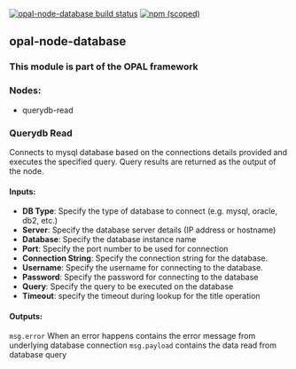 [![opal-node-database build status](https://frozen-fortress-98851.herokuapp.com/telligro/opal-nodes/2/badge?subject=build)](https://travis-ci.org/telligro/opal-nodes) [![npm (scoped)](https://img.shields.io/npm/v/opal-node-database.svg)](https://www.npmjs.com/package/opal-node-database)
## opal-node-database
### This module is part of the OPAL framework
### Nodes: 
* querydb-read
### Querydb Read
Connects to mysql database based on the connections details provided and executes the specified query. Query results are returned as the output of the node.
#### Inputs:
* **DB Type**: Specify the type of database to connect (e.g. mysql, oracle, db2, etc.)
* **Server**: Specify the database server details (IP address or hostname)
* **Database**: Specify the database instance name
* **Port**: Specify the port number to be used for connection
* **Connection String**: Specify the connection string for the database.
* **Username**: Specify the username for connecting to the database.
* **Password**: Specify the password for connecting to the database
* **Query**: Specify the query to be executed on the database
* **Timeout**: specify the timeout during lookup for the title operation
#### Outputs:
`msg.error` When an error happens contains the error message from underlying database connection
`msg.payload` contains the data read from database query